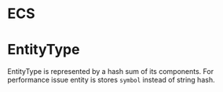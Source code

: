 # ECS

# EntityType

EntityType is represented by a hash sum of its components.
For performance issue entity is stores `symbol` instead of string hash.
